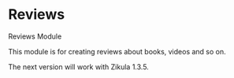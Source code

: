 Reviews
=======

Reviews Module 

This module is for creating reviews about books, videos and so on.

The next version will work with Zikula 1.3.5.
